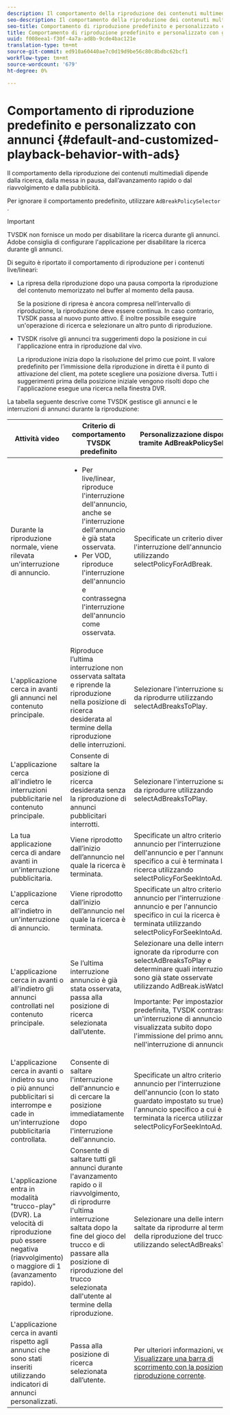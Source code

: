 ```yaml
---
description: Il comportamento della riproduzione dei contenuti multimediali dipende dalla ricerca, dalla messa in pausa, dall’avanzamento rapido o dal riavvolgimento e dalla pubblicità.
seo-description: Il comportamento della riproduzione dei contenuti multimediali dipende dalla ricerca, dalla messa in pausa, dall’avanzamento rapido o dal riavvolgimento e dalla pubblicità.
seo-title: Comportamento di riproduzione predefinito e personalizzato con gli annunci
title: Comportamento di riproduzione predefinito e personalizzato con gli annunci
uuid: f008eea1-f30f-4a7a-ad8b-9cde4bac121e
translation-type: tm+mt
source-git-commit: ed910a60440ae7c0d19d9be56c80c8bdbc62bcf1
workflow-type: tm+mt
source-wordcount: '679'
ht-degree: 0%

---
```



# Comportamento di riproduzione predefinito e personalizzato con annunci {#default-and-customized-playback-behavior-with-ads}

Il comportamento della riproduzione dei contenuti multimediali dipende dalla ricerca, dalla messa in pausa, dall’avanzamento rapido o dal riavvolgimento e dalla pubblicità.

Per ignorare il comportamento predefinito, utilizzare `AdBreakPolicySelector` .

>[!IMPORTANT]
>
>TVSDK non fornisce un modo per disabilitare la ricerca durante gli annunci.  Adobe consiglia di configurare l&#39;applicazione per disabilitare la ricerca durante gli annunci.

Di seguito è riportato il comportamento di riproduzione per i contenuti live/lineari:

* La ripresa della riproduzione dopo una pausa comporta la riproduzione del contenuto memorizzato nel buffer al momento della pausa.

   Se la posizione di ripresa è ancora compresa nell’intervallo di riproduzione, la riproduzione deve essere continua. In caso contrario, TVSDK passa al nuovo punto attivo. È inoltre possibile eseguire un&#39;operazione di ricerca e selezionare un altro punto di riproduzione.
* TVSDK risolve gli annunci tra suggerimenti dopo la posizione in cui l&#39;applicazione entra in riproduzione dal vivo.

   La riproduzione inizia dopo la risoluzione del primo cue point. Il valore predefinito per l’immissione della riproduzione in diretta è il punto di attivazione del client, ma potete scegliere una posizione diversa. Tutti i suggerimenti prima della posizione iniziale vengono risolti dopo che l&#39;applicazione esegue una ricerca nella finestra DVR.

La tabella seguente descrive come TVSDK gestisce gli annunci e le interruzioni di annunci durante la riproduzione:

<table id="table_466538B1C2A646B89EB4F9AA111203BE"> 
 <thead> 
  <tr> 
   <th colname="col1" class="entry"> <b>Attività video</b> </th> 
   <th colname="col2" class="entry"> <b>Criterio di comportamento TVSDK predefinito</b> </th> 
   <th colname="col3" class="entry"><b>Personalizzazione disponibile tramite  <span class="codeph"> AdBreakPolicySelector</b></span> </th> 
  </tr>
 </thead>
 <tbody> 
  <tr> 
   <td colname="col1"> Durante la riproduzione normale, viene rilevata un'interruzione di annuncio. </td> 
   <td colname="col2"> 
    <ul id="ul_10D2638676EA4ADDA718E61BD4FDC1D2"> 
     <li id="li_D5CC30F063934C738971E2E8AF00C137"> Per live/linear, riproduce l'interruzione dell'annuncio, anche se l'interruzione dell'annuncio è già stata osservata. </li> 
     <li id="li_D962C0938DA74186AE99D117E5A74E38">Per VOD, riproduce l'interruzione dell'annuncio e contrassegna l'interruzione dell'annuncio come osservata. </li> 
    </ul> </td> 
   <td colname="col3">Specificate un criterio diverso per l'interruzione dell'annuncio utilizzando <span class="codeph"> selectPolicyForAdBreak</span>. </td> 
  </tr> 
  <tr> 
   <td colname="col1"> L'applicazione cerca in avanti gli annunci nel contenuto principale. </td> 
   <td colname="col2"> Riproduce l’ultima interruzione non osservata saltata e riprende la riproduzione nella posizione di ricerca desiderata al termine della riproduzione delle interruzioni. </td> 
   <td colname="col3">Selezionare l'interruzione saltata da riprodurre utilizzando <span class="codeph"> selectAdBreaksToPlay</span>. </td> 
  </tr> 
  <tr> 
   <td colname="col1"> L'applicazione cerca all'indietro le interruzioni pubblicitarie nel contenuto principale. </td> 
   <td colname="col2"> Consente di saltare la posizione di ricerca desiderata senza la riproduzione di annunci pubblicitari interrotti. </td> 
   <td colname="col3">Selezionare l'interruzione saltata da riprodurre utilizzando <span class="codeph"> selectAdBreaksToPlay</span>.                      </td> 
  </tr> 
  <tr> 
   <td colname="col1"> La tua applicazione cerca di andare avanti in un'interruzione pubblicitaria. </td> 
   <td colname="col2"> Viene riprodotto dall’inizio dell’annuncio nel quale la ricerca è terminata. </td> 
   <td colname="col3">Specificate un altro criterio di annuncio per l'interruzione dell'annuncio e per l'annuncio specifico a cui è terminata la ricerca utilizzando <span class="codeph"> selectPolicyForSeekIntoAd</span>. </td> 
  </tr> 
  <tr> 
   <td colname="col1"> L'applicazione cerca all'indietro in un'interruzione di annuncio. </td> 
   <td colname="col2"> Viene riprodotto dall’inizio dell’annuncio nel quale la ricerca è terminata. </td> 
   <td colname="col3">Specificate un altro criterio di annuncio per l'interruzione di annuncio e per l'annuncio specifico in cui la ricerca è terminata utilizzando <span class="codeph"> selectPolicyForSeekIntoAd</span>. </td> 
  </tr> 
  <tr> 
   <td colname="col1"> L'applicazione cerca in avanti o all'indietro gli annunci controllati nel contenuto principale. </td> 
   <td colname="col2"> Se l’ultima interruzione annuncio è già stata osservata, passa alla posizione di ricerca selezionata dall’utente. </td> 
   <td colname="col3">Selezionare una delle interruzioni ignorate da riprodurre con <span class="codeph"> selectAdBreaksToPlay</span> e determinare quali interruzioni sono già state osservate utilizzando <span class="codeph"> AdBreak.isWatched</span> . <p>Importante:  Per impostazione predefinita, TVSDK contrassegna un'interruzione di annuncio come visualizzata subito dopo l'immissione del primo annuncio nell'interruzione di annuncio. </p> </td> 
  </tr> 
  <tr> 
   <td colname="col1"> L'applicazione cerca in avanti o indietro su uno o più annunci pubblicitari si interrompe e cade in un'interruzione pubblicitaria controllata. </td> 
   <td colname="col2"> Consente di saltare l'interruzione dell'annuncio e di cercare la posizione immediatamente dopo l'interruzione dell'annuncio. </td> 
   <td colname="col3">Specificate un altro criterio di annuncio per l'interruzione dell'annuncio (con lo stato guardato impostato su true) e per l'annuncio specifico a cui è terminata la ricerca utilizzando <span class="codeph"> selectPolicyForSeekIntoAd</span>. </td> 
  </tr> 
  <tr> 
   <td colname="col1"> L'applicazione entra in modalità "trucco-play" (DVR). La velocità di riproduzione può essere negativa (riavvolgimento) o maggiore di 1 (avanzamento rapido). </td> 
   <td colname="col2"> Consente di saltare tutti gli annunci durante l'avanzamento rapido o il riavvolgimento, di riprodurre l'ultima interruzione saltata dopo la fine del gioco del trucco e di passare alla posizione di riproduzione del trucco selezionata dall'utente al termine della riproduzione. </td> 
   <td colname="col3">Selezionare una delle interruzioni saltate da riprodurre al termine della riproduzione del trucco utilizzando <span class="codeph"> selectAdBreaksToPlay</span>. </td> 
  </tr> 
  <tr> 
   <td colname="col1"> L'applicazione cerca in avanti rispetto agli annunci che sono stati inseriti utilizzando indicatori di annunci personalizzati. </td> 
   <td colname="col2"> Passa alla posizione di ricerca selezionata dall’utente. </td> 
   <td colname="col3">Per ulteriori informazioni, vedere <a href="../../../tvsdk-3x-android-prog/android-3x-content-playback-options-android2/ui-configure/android-3x-ui-seek-scrub-bar-display.md" format="dita" scope="local"> Visualizzare una barra di scorrimento con la posizione di riproduzione corrente</a>. </td> 
  </tr> 
 </tbody> 
</table>

